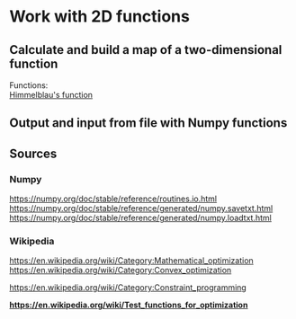 # Work with 2D functions

## Calculate and build a map of a two-dimensional function
Functions:   
[Himmelblau's function](https://en.wikipedia.org/wiki/Himmelblau%27s_function)        

## Output and input from file with Numpy functions                     

## Sources
### Numpy
https://numpy.org/doc/stable/reference/routines.io.html                  
https://numpy.org/doc/stable/reference/generated/numpy.savetxt.html               
https://numpy.org/doc/stable/reference/generated/numpy.loadtxt.html                      

### Wikipedia       
https://en.wikipedia.org/wiki/Category:Mathematical_optimization                         
https://en.wikipedia.org/wiki/Category:Convex_optimization                 

https://en.wikipedia.org/wiki/Category:Constraint_programming                   

**https://en.wikipedia.org/wiki/Test_functions_for_optimization**                   
